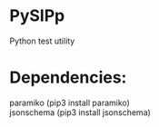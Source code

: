 # PySIPp
Python test utility

# Dependencies:
paramiko   (pip3 install paramiko)<br/>
jsonschema (pip3 install jsonschema)
